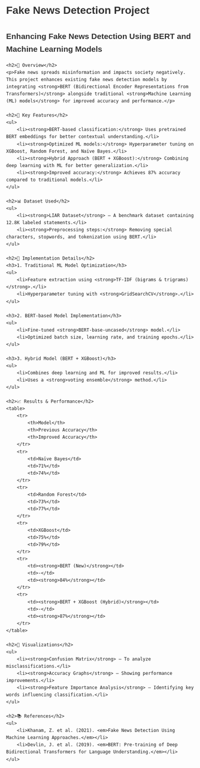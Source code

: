 <!DOCTYPE html>
<html lang="en">
<head>
    <meta charset="UTF-8">
    <meta name="viewport" content="width=device-width, initial-scale=1.0">
    <title>Fake News Detection Project</title>
    <style>
        body {
            font-family: Arial, sans-serif;
            margin: 40px;
            line-height: 1.6;
        }
        h1, h2 {
            color: #333;
        }
        ul {
            list-style-type: none;
            padding: 0;
        }
        li {
            margin: 10px 0;
        }
        table {
            width: 100%;
            border-collapse: collapse;
            margin-top: 20px;
        }
        th, td {
            border: 1px solid #ddd;
            padding: 10px;
            text-align: center;
        }
        th {
            background-color: #f4f4f4;
        }
    </style>
</head>
<body>
    <h1>Fake News Detection Project</h1>
    <h2>Enhancing Fake News Detection Using BERT and Machine Learning Models</h2>
    
    <h2>📌 Overview</h2>
    <p>Fake news spreads misinformation and impacts society negatively. This project enhances existing fake news detection models by integrating <strong>BERT (Bidirectional Encoder Representations from Transformers)</strong> alongside traditional <strong>Machine Learning (ML) models</strong> for improved accuracy and performance.</p>
    
    <h2>🚀 Key Features</h2>
    <ul>
        <li><strong>BERT-based classification:</strong> Uses pretrained BERT embeddings for better contextual understanding.</li>
        <li><strong>Optimized ML models:</strong> Hyperparameter tuning on XGBoost, Random Forest, and Naïve Bayes.</li>
        <li><strong>Hybrid Approach (BERT + XGBoost):</strong> Combining deep learning with ML for better generalization.</li>
        <li><strong>Improved accuracy:</strong> Achieves 87% accuracy compared to traditional models.</li>
    </ul>
    
    <h2>📊 Dataset Used</h2>
    <ul>
        <li><strong>LIAR Dataset</strong> – A benchmark dataset containing 12.8K labeled statements.</li>
        <li><strong>Preprocessing steps:</strong> Removing special characters, stopwords, and tokenization using BERT.</li>
    </ul>
    
    <h2>🔧 Implementation Details</h2>
    <h3>1. Traditional ML Model Optimization</h3>
    <ul>
        <li>Feature extraction using <strong>TF-IDF (bigrams & trigrams)</strong>.</li>
        <li>Hyperparameter tuning with <strong>GridSearchCV</strong>.</li>
    </ul>
    
    <h3>2. BERT-based Model Implementation</h3>
    <ul>
        <li>Fine-tuned <strong>BERT-base-uncased</strong> model.</li>
        <li>Optimized batch size, learning rate, and training epochs.</li>
    </ul>
    
    <h3>3. Hybrid Model (BERT + XGBoost)</h3>
    <ul>
        <li>Combines deep learning and ML for improved results.</li>
        <li>Uses a <strong>voting ensemble</strong> method.</li>
    </ul>
    
    <h2>📈 Results & Performance</h2>
    <table>
        <tr>
            <th>Model</th>
            <th>Previous Accuracy</th>
            <th>Improved Accuracy</th>
        </tr>
        <tr>
            <td>Naïve Bayes</td>
            <td>71%</td>
            <td>74%</td>
        </tr>
        <tr>
            <td>Random Forest</td>
            <td>73%</td>
            <td>77%</td>
        </tr>
        <tr>
            <td>XGBoost</td>
            <td>75%</td>
            <td>79%</td>
        </tr>
        <tr>
            <td><strong>BERT (New)</strong></td>
            <td>-</td>
            <td><strong>84%</strong></td>
        </tr>
        <tr>
            <td><strong>BERT + XGBoost (Hybrid)</strong></td>
            <td>-</td>
            <td><strong>87%</strong></td>
        </tr>
    </table>
    
    <h2>📌 Visualizations</h2>
    <ul>
        <li><strong>Confusion Matrix</strong> – To analyze misclassifications.</li>
        <li><strong>Accuracy Graphs</strong> – Showing performance improvements.</li>
        <li><strong>Feature Importance Analysis</strong> – Identifying key words influencing classification.</li>
    </ul>
    
    <h2>📚 References</h2>
    <ul>
        <li>Khanam, Z. et al. (2021). <em>Fake News Detection Using Machine Learning Approaches.</em></li>
        <li>Devlin, J. et al. (2019). <em>BERT: Pre-training of Deep Bidirectional Transformers for Language Understanding.</em></li>
    </ul>
</body>
</html>
